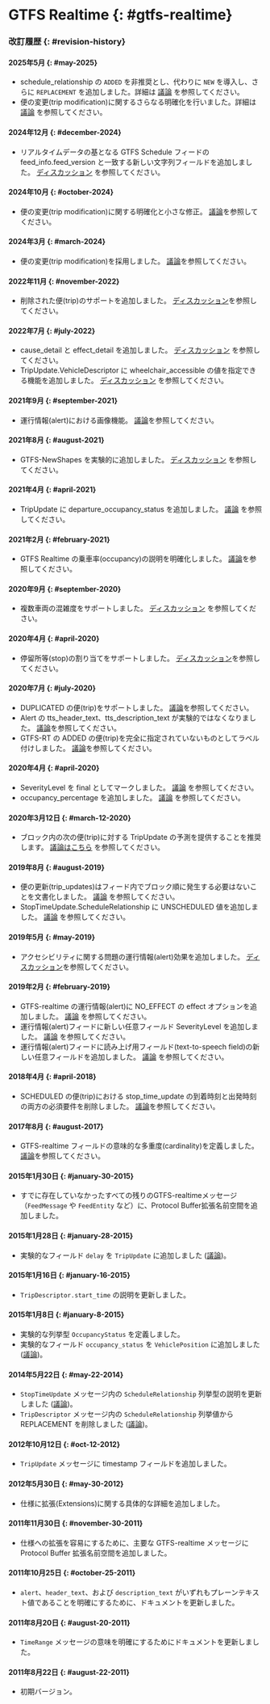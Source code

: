 # GTFS Realtime {: #gtfs-realtime}

### 改訂履歴 {: #revision-history}

#### 2025年5月 {: #may-2025}


* schedule_relationship の `ADDED` を非推奨とし、代わりに `NEW` を導入し、さらに `REPLACEMENT` を追加しました。詳細は [議論](https://github.com/google/transit/pull/504) を参照してください。
* 便の変更(trip modification)に関するさらなる明確化を行いました。詳細は [議論](https://github.com/google/transit/pull/542) を参照してください。

#### 2024年12月 {: #december-2024}


* リアルタイムデータの基となる GTFS Schedule フィードの feed_info.feed_version と一致する新しい文字列フィールドを追加しました。 [ディスカッション](https://github.com/google/transit/pull/434) を参照してください。

#### 2024年10月 {: #october-2024}


* 便の変更(trip modification)に関する明確化と小さな修正。 [議論](https://github.com/google/transit/pull/497)を参照してください。

#### 2024年3月 {: #march-2024}


* 便の変更(trip modification)を採用しました。 [議論](https://github.com/google/transit/pull/403)を参照してください。

#### 2022年11月 {: #november-2022}


* 削除された便(trip)のサポートを追加しました。 [ディスカッション](https://github.com/google/transit/pull/352)を参照してください。

#### 2022年7月 {: #july-2022}


* cause_detail と effect_detail を追加しました。 [ディスカッション](https://github.com/google/transit/pull/332) を参照してください。
* TripUpdate.VehicleDescriptor に wheelchair_accessible の値を指定できる機能を追加しました。 [ディスカッション](https://github.com/google/transit/pull/340) を参照してください。

#### 2021年9月 {: #september-2021}


* 運行情報(alert)における画像機能。 [議論](https://github.com/google/transit/pull/283)を参照してください。

#### 2021年8月 {: #august-2021}


* GTFS-NewShapes を実験的に追加しました。 [ディスカッション](https://github.com/google/transit/pull/272) を参照してください。

#### 2021年4月 {: #april-2021}


* TripUpdate に departure_occupancy_status を追加しました。 [議論](https://github.com/google/transit/pull/260) を参照してください。

#### 2021年2月 {: #february-2021}


* GTFS Realtime の乗車率(occupancy)の説明を明確化しました。 [議論](https://github.com/google/transit/pull/259)を参照してください。

#### 2020年9月 {: #september-2020}


* 複数車両の混雑度をサポートしました。 [ディスカッション](https://github.com/google/transit/pull/237) を参照してください。

#### 2020年4月 {: #april-2020}


* 停留所等(stop)の割り当てをサポートしました。 [ディスカッション](https://github.com/google/transit/pull/219)を参照してください。

#### 2020年7月 {: #july-2020}


* DUPLICATED の便(trip)をサポートしました。 [議論](https://github.com/google/transit/pull/221)を参照してください。
* Alert の tts_header_text、tts_description_text が実験的ではなくなりました。 [議論](https://github.com/google/transit/pull/229)を参照してください。
* GTFS-RT の ADDED の便(trip)を完全に指定されていないものとしてラベル付けしました。 [議論](https://github.com/google/transit/pull/230)を参照してください。

#### 2020年4月 {: #april-2020}


* SeverityLevel を final としてマークしました。 [議論](https://github.com/google/transit/pull/214) を参照してください。
* occupancy_percentage を追加しました。 [議論](https://github.com/google/transit/pull/213) を参照してください。

#### 2020年3月12日 {: #march-12-2020}


* ブロック内の次の便(trip)に対する TripUpdate の予測を提供することを推奨します。 [議論はこちら](https://github.com/google/transit/pull/206) を参照してください。

#### 2019年8月 {: #august-2019}


* 便の更新(trip_updates)はフィード内でブロック順に発生する必要はないことを文書化しました。 [議論](https://github.com/google/transit/pull/176) を参照してください。
* StopTimeUpdate.ScheduleRelationship に UNSCHEDULED 値を追加しました。 [議論](https://github.com/google/transit/pull/173) を参照してください。

#### 2019年5月 {: #may-2019}


* アクセシビリティに関する問題の運行情報(alert)効果を追加しました。 [ディスカッション](https://github.com/google/transit/pull/164)を参照してください。

#### 2019年2月 {: #february-2019}


* GTFS-realtime の運行情報(alert)に NO_EFFECT の effect オプションを追加しました。 [議論](https://github.com/google/transit/pull/137) を参照してください。
* 運行情報(alert)フィードに新しい任意フィールド SeverityLevel を追加しました。 [議論](https://github.com/google/transit/pull/136) を参照してください。
* 運行情報(alert)フィードに読み上げ用フィールド(text-to-speech field)の新しい任意フィールドを追加しました。 [議論](https://github.com/google/transit/pull/135) を参照してください。

#### 2018年4月 {: #april-2018}


* SCHEDULED の便(trip)における stop_time_update の到着時刻と出発時刻の両方の必須要件を削除しました。 [議論](https://github.com/google/transit/pull/165)を参照してください。

#### 2017年8月 {: #august-2017}


* GTFS-realtime フィールドの意味的な多重度(cardinality)を定義しました。 [議論](https://github.com/google/transit/pull/64)を参照してください。

#### 2015年1月30日 {: #january-30-2015}


* すでに存在していなかったすべての残りのGTFS-realtimeメッセージ（`FeedMessage` や `FeedEntity` など）に、Protocol Buffer拡張名前空間を追加しました。

#### 2015年1月28日 {: #january-28-2015}


* 実験的なフィールド `delay` を `TripUpdate` に追加しました ([議論](https://groups.google.com/forum/#!topic/gtfs-realtime/NsTIRQdMNN8))。

#### 2015年1月16日 {: #january-16-2015}


* `TripDescriptor.start_time` の説明を更新しました。

#### 2015年1月8日 {: #january-8-2015}


* 実験的な列挙型 `OccupancyStatus` を定義しました。
* 実験的なフィールド `occupancy_status` を `VehiclePosition` に追加しました ([議論](https://groups.google.com/forum/#!topic/gtfs-realtime/_HtNTGp5LxM))。

#### 2014年5月22日 {: #may-22-2014}


* `StopTimeUpdate` メッセージ内の `ScheduleRelationship` 列挙型の説明を更新しました ([議論](https://groups.google.com/forum/#!topic/gtfs-realtime/77c3WZrGBnI))。
* `TripDescriptor` メッセージ内の `ScheduleRelationship` 列挙値から REPLACEMENT を削除しました ([議論](https://groups.google.com/forum/#!topic/gtfs-realtime/77c3WZrGBnI))。

#### 2012年10月12日 {: #oct-12-2012}


* `TripUpdate` メッセージに timestamp フィールドを追加しました。

#### 2012年5月30日 {: #may-30-2012}


* 仕様に拡張(Extensions)に関する具体的な詳細を追加しました。

#### 2011年11月30日 {: #november-30-2011}


* 仕様への拡張を容易にするために、主要な GTFS-realtime メッセージに Protocol Buffer 拡張名前空間を追加しました。

#### 2011年10月25日 {: #october-25-2011}


* `alert`、`header_text`、および `description_text` がいずれもプレーンテキスト値であることを明確にするために、ドキュメントを更新しました。

#### 2011年8月20日 {: #august-20-2011}


* `TimeRange` メッセージの意味を明確にするためにドキュメントを更新しました。

#### 2011年8月22日 {: #august-22-2011}


* 初期バージョン。
